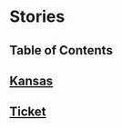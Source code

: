 # Stories

## Table of Contents

## [Kansas](/story/kansas.html#kansas)

## [Ticket](/story/ticket.html#ticket)
